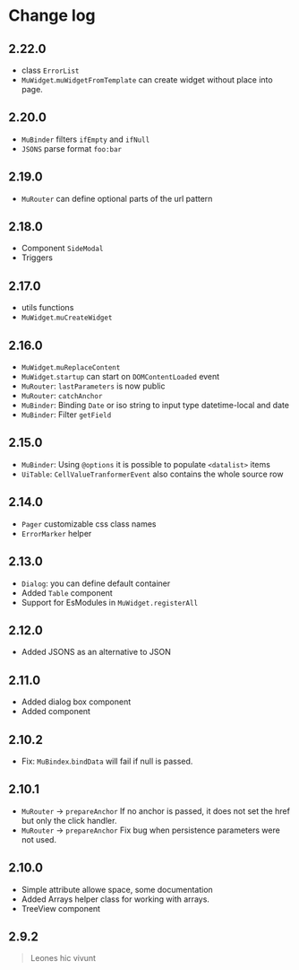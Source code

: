 # Change log

## 2.22.0

 - class `ErrorList`
 - `MuWidget`.`muWidgetFromTemplate` can create widget without place into page.

## 2.20.0

 - `MuBinder` filters `ifEmpty` and `ifNull`
 - `JSONS` parse format `foo:bar`
 
## 2.19.0

 - `MuRouter` can define optional parts of the url pattern 

## 2.18.0

 - Component `SideModal`
 - Triggers

## 2.17.0

 - utils functions
 - `MuWidget`.`muCreateWidget`

## 2.16.0
 - `MuWidget`.`muReplaceContent`
 - `MuWidget`.`startup` can start on `DOMContentLoaded` event
 - `MuRouter`: `lastParameters` is now public
 - `MuRouter`: `catchAnchor`
 - `MuBinder`: Binding `Date` or iso string to input type datetime-local and date
 - `MuBinder`: Filter `getField`

## 2.15.0

 - `MuBinder`: Using `@options` it is possible to populate `<datalist>` items
 - `UiTable`: `CellValueTranformerEvent` also contains the whole source row

## 2.14.0

 - `Pager` customizable css class names
 - `ErrorMarker` helper

## 2.13.0

 - `Dialog`: you can define default container
 - Added `Table` component
 - Support for EsModules in `MuWidget.registerAll`

## 2.12.0

 - Added JSONS as an alternative to JSON

## 2.11.0

 - Added dialog box component
 - Added component

## 2.10.2

 - Fix: `MuBindex`.`bindData` will fail if null is passed.

## 2.10.1

 - `MuRouter` -> `prepareAnchor` If no anchor is passed, it does not set the href but only the click handler.
 - `MuRouter` -> `prepareAnchor` Fix bug when persistence parameters were not used.

## 2.10.0

 - Simple attribute allowe space, some documentation
 - Added Arrays helper class for working with arrays.
 - TreeView component

## 2.9.2

>
> Leones hic vivunt
>